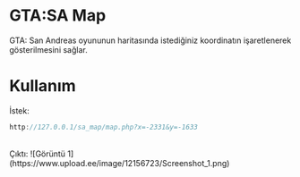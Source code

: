 # GTA:SA Map

GTA: San Andreas oyununun haritasında istediğiniz koordinatın işaretlenerek gösterilmesini sağlar.

# Kullanım

İstek:<br>
````csharp
http://127.0.0.1/sa_map/map.php?x=-2331&y=-1633
````

<br>
Çıktı:
![Görüntü 1](https://www.upload.ee/image/12156723/Screenshot_1.png)